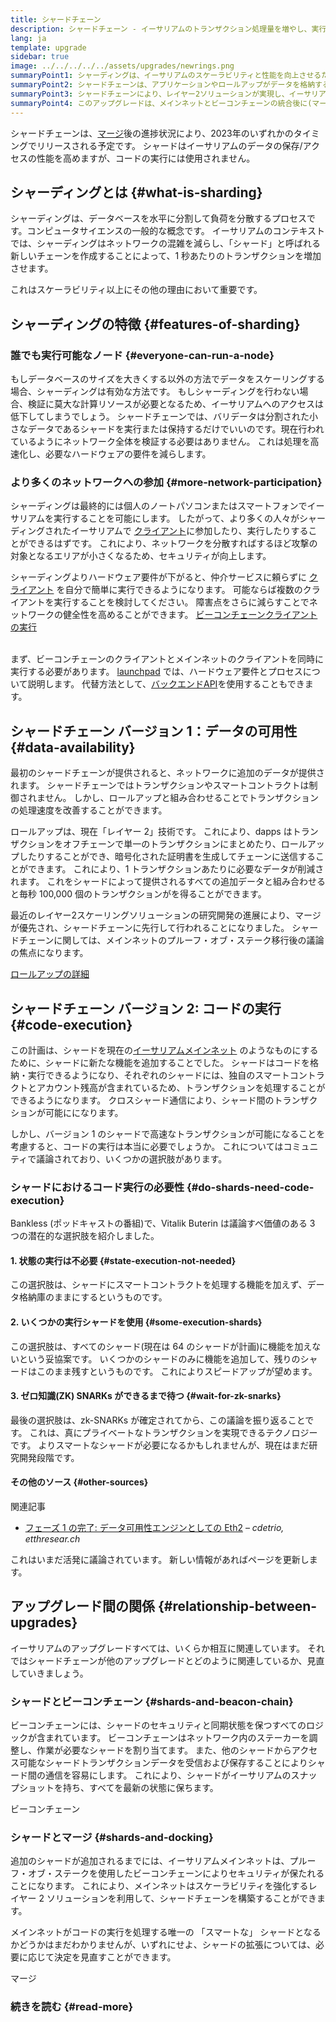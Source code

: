 ```yaml
---
title: シャードチェーン
description: シャードチェーン - イーサリアムのトランザクション処理量を増やし、実行を容易にするネットワークのパーティション
lang: ja
template: upgrade
sidebar: true
image: ../../../../../assets/upgrades/newrings.png
summaryPoint1: シャーディングは、イーサリアムのスケーラビリティと性能を向上させるための複数のフェーズにわたるアップグレードです。
summaryPoint2: シャードチェーンは、アプリケーションやロールアップがデータを格納するための安価なストレージレイヤーを提供します。
summaryPoint3: シャードチェーンにより、レイヤー2ソリューションが実現し、イーサリアムのセキュリティを高める一方、トランザクションフィーが安くなります。
summaryPoint4: このアップグレードは、メインネットとビーコンチェーンの統合後に(マージ後)実施される予定です。
---
```


<UpgradeStatus dateKey="page-upgrades-shards-date">
    シャードチェーンは、<a href="/upgrades/merge/">マージ</a>後の進捗状況により、2023年のいずれかのタイミングでリリースされる予定です。 シャードはイーサリアムのデータの保存/アクセスの性能を高めますが、コードの実行には使用されません。
</UpgradeStatus>

## シャーディングとは {#what-is-sharding}

シャーディングは、データベースを水平に分割して負荷を分散するプロセスです。コンピュータサイエンスの一般的な概念です。 イーサリアムのコンテキストでは、シャーディングはネットワークの混雑を減らし、「シャード」と呼ばれる新しいチェーンを作成することによって、1 秒あたりのトランザクションを増加させます。

これはスケーラビリティ以上にその他の理由において重要です。

## シャーディングの特徴 {#features-of-sharding}

### 誰でも実行可能なノード {#everyone-can-run-a-node}

もしデータベースのサイズを大きくする以外の方法でデータをスケーリングする場合、シャーディングは有効な方法です。 もしシャーディングを行わない場合、検証に莫大な計算リソースが必要となるため、イーサリアムへのアクセスは低下してしまうでしょう。 シャードチェーンでは、バリデータは分割された小さなデータであるシャードを実行または保持するだけでいいのです。現在行われているようにネットワーク全体を検証する必要はありません。 これは処理を高速化し、必要なハードウェアの要件を減らします。

### より多くのネットワークへの参加 {#more-network-participation}

シャーディングは最終的には個人のノートパソコンまたはスマートフォンでイーサリアムを実行することを可能にします。 したがって、より多くの人々がシャーディングされたイーサリアムで [クライアント](/developers/docs/nodes-and-clients/)に参加したり、実行したりすることができるはずです。 これにより、ネットワークを分散すればするほど攻撃の対象となるエリアが小さくなるため、セキュリティが向上します。

シャーディングよりハードウェア要件が下がると、仲介サービスに頼らずに [クライアント](/developers/docs/nodes-and-clients/) を自分で簡単に実行できるようになります。 可能ならば複数のクライアントを実行することを検討してください。 障害点をさらに減らすことでネットワークの健全性を高めることができます。 [ビーコンチェーンクライアントの実行](/upgrades/get-involved/)

<br />

<InfoBanner isWarning={true}>
  まず、ビーコンチェーンのクライアントとメインネットのクライアントを同時に実行する必要があります。 <a href="https://launchpad.ethereum.org" target="_blank">launchpad</a> では、ハードウェア要件とプロセスについて説明します。 代替方法として、<a href="/developers/docs/apis/backend/#available-libraries">バックエンドAPI</a>を使用することもできます。
</InfoBanner>

## シャードチェーン バージョン 1：データの可用性 {#data-availability}

最初のシャードチェーンが提供されると、ネットワークに追加のデータが提供されます。 シャードチェーンではトランザクションやスマートコントラクトは制御されません。 しかし、ロールアップと組み合わせることでトランザクションの処理速度を改善することができます。

ロールアップは、現在「レイヤー 2」技術です。 これにより、dapps はトランザクションをオフチェーンで単一のトランザクションにまとめたり、ロールアップしたりすることができ、暗号化された証明書を生成してチェーンに送信することができます。 これにより、1 トランザクションあたりに必要なデータが削減されます。 これをシャードによって提供されるすべての追加データと組み合わせると毎秒 100,000 個のトランザクションがを得ることができます。

<InfoBanner isWarning={false}>
  最近のレイヤー2スケーリングソリューションの研究開発の進展により、マージが優先され、シャードチェーンに先行して行われることになりました。 シャードチェーンに関しては、メインネットのプルーフ・オブ・ステーク移行後の議論の焦点になります。

[ロールアップの詳細](/developers/docs/scaling/#rollups)
</InfoBanner>

## シャードチェーン バージョン 2: コードの実行 {#code-execution}

この計画は、シャードを現在の[イーサリアムメインネット](/glossary/#mainnet) のようなものにするために、シャードに新たな機能を追加することでした。 シャードはコードを格納・実行できるようになり、それぞれのシャードには、独自のスマートコントラクトとアカウント残高が含まれているため、トランザクションを処理することができるようになります。 クロスシャード通信により、シャード間のトランザクションが可能にになります。

しかし、バージョン 1 のシャードで高速なトランザクションが可能になることを考慮すると、コードの実行は本当に必要でしょうか。 これについてはコミュニティで議論されており、いくつかの選択肢があります。

### シャードにおけるコード実行の必要性 {#do-shards-need-code-execution}

Bankless (ポッドキャストの番組)で、Vitalik Buterin は議論すべ価値のある 3 つの潜在的な選択肢を紹介しました。

<YouTube id="-R0j5AMUSzA" start="5841" />

#### 1. 状態の実行は不必要 {#state-execution-not-needed}

この選択肢は、シャードにスマートコントラクトを処理する機能を加えず、データ格納庫のままにするというものです。

#### 2. いくつかの実行シャードを使用 {#some-execution-shards}

この選択肢は、すべてのシャード(現在は 64 のシャードが計画)に機能を加えないという妥協案です。 いくつかのシャードのみに機能を追加して、残りのシャードはこのまま残すというものです。 これによりスピードアップが望めます。

#### 3. ゼロ知識(ZK) SNARKs ができるまで待つ {#wait-for-zk-snarks}

最後の選択肢は、zk-SNARKs が確定されてから、この議論を振り返ることです。 これは、真にプライベートなトランザクションを実現できるテクノロジーです。 よりスマートなシャードが必要になるかもしれませんが、現在はまだ研究開発段階です。

#### その他のソース {#other-sources}

関連記事

- [フェーズ 1 の完了: データ可用性エンジンとしての Eth2](https://ethresear.ch/t/phase-one-and-done-eth2-as-a-data-availability-engine/5269/8) – _cdetrio, etthresear.ch_

これはいまだ活発に議論されています。 新しい情報があればページを更新します。

## アップグレード間の関係 {#relationship-between-upgrades}

イーサリアムのアップグレードすべては、いくらか相互に関連しています。 それではシャードチェーンが他のアップグレードとどのように関連しているか、見直していきましょう。

### シャードとビーコンチェーン {#shards-and-beacon-chain}

ビーコンチェーンには、シャードのセキュリティと同期状態を保つすべてのロジックが含まれています。 ビーコンチェーンはネットワーク内のステーカーを調整し、作業が必要なシャードを割り当てます。 また、他のシャードからアクセス可能なシャードトランザクションデータを受信および保存することによりシャード間の通信を容易にします。 これにより、シャードがイーサリアムのスナップショットを持ち、すべてを最新の状態に保ちます。

<ButtonLink to="/upgrades/beacon-chain/">
  ビーコンチェーン
</ButtonLink>

### シャードとマージ {#shards-and-docking}

追加のシャードが追加されるまでには、イーサリアムメインネットは、プルーフ・オブ・ステークを使用したビーコンチェーンによりセキュリティが保たれることになります。 これにより、メインネットはスケーラビリティを強化するレイヤー 2 ソリューションを利用して、シャードチェーンを構築することができます。

メインネットがコードの実行を処理する唯一の 「スマートな」 シャードとなるかどうかはまだわかりませんが、いずれにせよ、シャードの拡張については、必要に応じて決定を見直すことができます。

<ButtonLink to="/upgrades/merge/">
  マージ
</ButtonLink>

<Divider />

### 続きを読む {#read-more}

<ShardChainsList />
